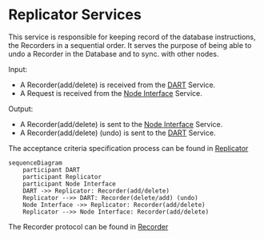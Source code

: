 # Replicator Services

This service is responsible for keeping record of the database instructions, the Recorders in a sequential order. It serves the purpose of being able to undo a Recorder in the Database and to sync. with other nodes.

Input:
  -  A Recorder(add/delete) is received from the [DART](/docs/architecture/DART.md) Service.
  -  A Request is received from the [Node Interface](/docs/architecture/NodeInterface.md) Service.

Output:
  -  A Recorder(add/delete) is sent to the [Node Interface](/docs/architecture/NodeInterface.md) Service.
  -  A Recorder(add/delete) (undo) is sent to the [DART](/docs/architecture/DART.md) Service.

The acceptance criteria specification process can be found in [Replicator](
/bdd/tagion/testbench/services/Replicator.md)

```mermaid
sequenceDiagram
    participant DART 
    participant Replicator
    participant Node Interface
    DART ->> Replicator: Recorder(add/delete)
    Replicator -->> DART: Recorder(delete/add) (undo)
    Node Interface ->> Replicator: Recorder(add/delete)
    Replicator -->> Node Interface: Recorder(add/delete) 
```

The Recorder protocol can be found in [Recorder](docs/protocols/dart/recorder)
